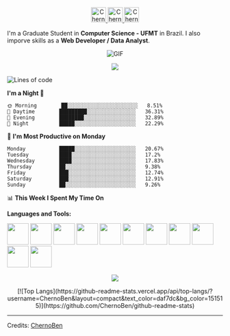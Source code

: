 <p align="center">
<br/>
<a href="https://www.linkedin.com/in/benjamim-francisco-73a82613b/">
  <img alt="ChernoBen's LinkdeIN" width="35px" src="https://image.flaticon.com/icons/svg/2111/2111465.svg" />
</a>

<a href="https://www.instagram.com/chernobenj/">
  <img alt="ChernoBen's Instagram" width="35px" src="https://image.flaticon.com/icons/svg/2111/2111421.svg" />
</a>
<a href="https://open.spotify.com/user/vpgpwovbo3g46kxut0vlxfk4x">
  <img alt="ChernoBen's Spotify" width="35px" src="https://image.flaticon.com/icons/svg/2111/2111627.svg" />
</a>
</p>

I'm a Graduate Student in **Computer Science - UFMT** in Brazil. I also imporve skills as a **Web Developer / Data Analyst**.

<p align="center">
<img align="center" alt="GIF" src="https://media1.tenor.com/images/1c6140897565e34a4e98f618e220dc0d/tenor.gif?itemid=9358372" />
</p>

<p align="center">
  <img alig src="https://github-profile-trophy.vercel.app/?username=ChernoBen&column=6&rank=SSS,SS,S,AAA,AA,A,B,C" />
</p>

<!--START_SECTION:waka-->
![Lines of code](https://img.shields.io/badge/From%20Hello%20World%20I%27ve%20Written-5.0%20million%20lines%20of%20code-blue)

**I'm a Night 🦉** 

```text
🌞 Morning        ██░░░░░░░░░░░░░░░░░░░░░░░   8.51% 
🌆 Daytime        █████████░░░░░░░░░░░░░░░░   36.31% 
🌃 Evening        ████████░░░░░░░░░░░░░░░░░   32.89% 
🌙 Night          █████░░░░░░░░░░░░░░░░░░░░   22.29%

```
📅 **I'm Most Productive on Monday** 

```text
Monday           █████░░░░░░░░░░░░░░░░░░░░   20.67% 
Tuesday          ████░░░░░░░░░░░░░░░░░░░░░   17.2% 
Wednesday        ████░░░░░░░░░░░░░░░░░░░░░   17.83% 
Thursday         ██░░░░░░░░░░░░░░░░░░░░░░░   9.38% 
Friday           ███░░░░░░░░░░░░░░░░░░░░░░   12.74% 
Saturday         ███░░░░░░░░░░░░░░░░░░░░░░   12.91% 
Sunday           ██░░░░░░░░░░░░░░░░░░░░░░░   9.26%

```


📊 **This Week I Spent My Time On** 

<!--END_SECTION:waka-->

**Languages and Tools:**  

<code><img height="50" src="https://img.icons8.com/windows/64/000000/nodejs.png"></code>
<code><img height="50" src="https://img.icons8.com/color/48/000000/mongodb.png"></code>
<code><img height="50" src="https://img.icons8.com/color/48/000000/docker.png"></code>
<code><img height="50" src="https://img.icons8.com/color/48/000000/golang.png"></code>
<code><img height="50" src="https://img.icons8.com/color/48/000000/travis-ci.png"></code>
<code><img height="50" src="https://image.flaticon.com/icons/png/512/2085/2085061.png"></code>
<code><img height="50" src="https://image.flaticon.com/icons/svg/2535/2535543.svg"></code>
<code><img height="50" src="https://img.icons8.com/ios/50/000000/django.png"></code>
<code><img height="50" src="https://img.icons8.com/color/48/000000/postgreesql.png"></code>
<code><img height="50" src="https://image.flaticon.com/icons/svg/752/752605.svg"></code>
<code><img height="50" src="https://image.flaticon.com/icons/svg/1680/1680899.svg"></code>

<p align="center">
<img align="center" src="https://github-readme-stats.vercel.app/api?username=ChernoBen&show_icons=true&hide_border=true">
</p>
<p align="center">
[![Top Langs](https://github-readme-stats.vercel.app/api/top-langs/?username=ChernoBen&layout=compact&text_color=daf7dc&bg_color=151515)](https://github.com/ChernoBen/github-readme-stats)
</p>


-----
Credits: [ChernoBen](https://github.com/ChernoBen)
